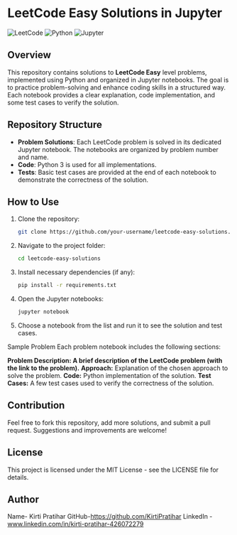 
# LeetCode Easy Solutions in Jupyter

![LeetCode](https://img.shields.io/badge/LeetCode-Easy-brightgreen)
![Python](https://img.shields.io/badge/Python-3.x-blue)
![Jupyter](https://img.shields.io/badge/Notebook-Jupyter-orange)

## Overview

This repository contains solutions to **LeetCode Easy** level problems, implemented using Python and organized in Jupyter notebooks. 
The goal is to practice problem-solving and enhance coding skills in a structured way. Each notebook provides a clear explanation, code implementation, and some test cases to verify the solution.

## Repository Structure

- **Problem Solutions**: Each LeetCode problem is solved in its dedicated Jupyter notebook. The notebooks are organized by problem number and name.
- **Code**: Python 3 is used for all implementations.
- **Tests**: Basic test cases are provided at the end of each notebook to demonstrate the correctness of the solution.

## How to Use
1. Clone the repository:
   ```bash
   git clone https://github.com/your-username/leetcode-easy-solutions.git
2. Navigate to the project folder:
   ```bash
   cd leetcode-easy-solutions
3. Install necessary dependencies (if any):
   ```bash
   pip install -r requirements.txt
4. Open the Jupyter notebooks:
   ```bash
   jupyter notebook
5. Choose a notebook from the list and run it to see the solution and test cases.

Sample Problem
Each problem notebook includes the following sections:

**Problem Description: A brief description of the LeetCode problem (with the link to the problem).**
**Approach:** Explanation of the chosen approach to solve the problem.
**Code:** Python implementation of the solution.
**Test Cases:** A few test cases used to verify the correctness of the solution.

## Contribution
Feel free to fork this repository, add more solutions, and submit a pull request. Suggestions and improvements are welcome!

## License
This project is licensed under the MIT License - see the LICENSE file for details.

## Author
Name- Kirti Pratihar
GitHub-https://github.com/KirtiPratihar
LinkedIn -www.linkedin.com/in/kirti-pratihar-426072279
